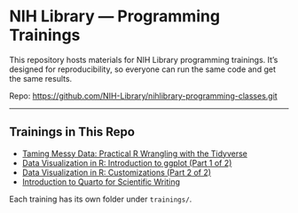 # NIH Library — Programming Trainings

This repository hosts materials for NIH Library programming trainings. It’s designed for reproducibility, so everyone can run the same code and get the same results.

Repo: <https://github.com/NIH-Library/nihlibrary-programming-classes.git>

------------------------------------------------------------------------

## Trainings in This Repo

-   [Taming Messy Data: Practical R Wrangling with the Tidyverse](https://www.nihlibrary.nih.gov/training/taming-messy-data-practical-r-wrangling-tidyverse-0)
-   [Data Visualization in R: Introduction to ggplot (Part 1 of 2)](https://www.nihlibrary.nih.gov/training/data-visualization-r-introduction-ggplot-part-1-2-2)
-   [Data Visualization in R: Customizations (Part 2 of 2)](https://www.nihlibrary.nih.gov/training/data-visualization-r-customizations-part-2-2-2)
-   [Introduction to Quarto for Scientific Writing](https://www.nihlibrary.nih.gov/training/introduction-quarto-scientific-writing)

Each training has its own folder under `trainings/`.
